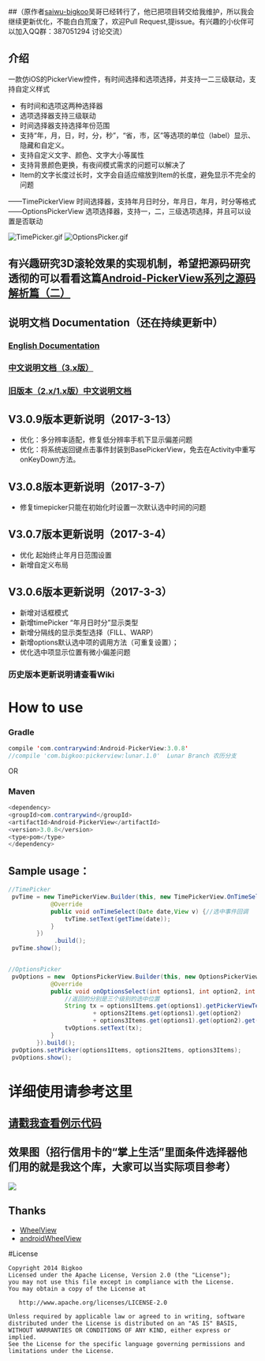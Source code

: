 ##（原作者[saiwu-bigkoo](https://github.com/saiwu-bigkoo)吴哥已经转行了，他已把项目转交给我维护，所以我会继续更新优化，不能白白荒废了，欢迎Pull Request,提issue。有兴趣的小伙伴可以加入QQ群：387051294 讨论交流）


## 介绍

一款仿iOS的PickerView控件，有时间选择和选项选择，并支持一二三级联动，支持自定义样式
 
* 有时间和选项这两种选择器
* 选项选择器支持三级联动
* 时间选择器支持选择年份范围
* 支持“年，月，日，时，分，秒”，“省，市，区”等选项的单位（label）显示、隐藏和自定义。
* 支持自定义文字、颜色、文字大小等属性
* 支持背景颜色更换，有夜间模式需求的问题可以解决了
* Item的文字长度过长时，文字会自适应缩放到Item的长度，避免显示不完全的问题

——TimePickerView  时间选择器，支持年月日时分，年月日，年月，时分等格式   
——OptionsPickerView  选项选择器，支持一，二，三级选项选择，并且可以设置是否联动 

![TimePicker.gif](http://img.my.csdn.net/uploads/201702/27/1488177272_3347.gif)
![OptionsPicker.gif](http://img.my.csdn.net/uploads/201702/27/1488177483_4301.gif)

## 有兴趣研究3D滚轮效果的实现机制，希望把源码研究透彻的可以看看这篇[Android-PickerView系列之源码解析篇（二）](http://blog.csdn.net/qq_22393017/article/details/59488906)

## 说明文档 Documentation（还在持续更新中）
### [English Documentation](https://github.com/Bigkoo/Android-PickerView/wiki/English-Documentation)

### [中文说明文档（3.x版）](https://github.com/Bigkoo/Android-PickerView/wiki/%E4%B8%AD%E6%96%87%E8%AF%B4%E6%98%8E%E6%96%87%E6%A1%A3%EF%BC%883.x%E7%89%88%EF%BC%89)

### [旧版本（2.x/1.x版）中文说明文档](https://github.com/Bigkoo/Android-PickerView/wiki/%E6%97%A7%E9%A1%B9%E7%9B%AE%E8%AF%B4%E6%98%8E%E6%96%87%E6%A1%A3%EF%BC%88old-version-1.x-2.x%E7%89%88%E6%9C%AC%EF%BC%89)

## V3.0.9版本更新说明（2017-3-13）
* 优化：多分辨率适配，修复低分辨率手机下显示偏差问题
* 优化：将系统返回键点击事件封装到BasePickerView，免去在Activity中重写onKeyDown方法。

## V3.0.8版本更新说明（2017-3-7）
* 修复timepicker只能在初始化时设置一次默认选中时间的问题

## V3.0.7版本更新说明（2017-3-4）
* 优化 起始终止年月日范围设置
* 新增自定义布局

## V3.0.6版本更新说明（2017-3-3）
* 新增对话框模式
* 新增timePicker “年月日时分”显示类型
* 新增分隔线的显示类型选择（FILL、WARP）
* 新增options默认选中项的调用方法（可重复设置）；
* 优化选中项显示位置有微小偏差问题

### 历史版本更新说明请查看Wiki


# How to use


### Gradle
```java
compile 'com.contrarywind:Android-PickerView:3.0.8'
//compile 'com.bigkoo:pickerview:lunar.1.0'  Lunar Branch 农历分支
```
OR
### Maven
```java
<dependency> 
<groupId>com.contrarywind</groupId> 
<artifactId>Android-PickerView</artifactId>
<version>3.0.8</version>
<type>pom</type>
</dependency>
```


## Sample usage：
```java
//TimePicker
 pvTime = new TimePickerView.Builder(this, new TimePickerView.OnTimeSelectListener() {
            @Override
            public void onTimeSelect(Date date,View v) {//选中事件回调
                tvTime.setText(getTime(date));
            }
        })
             .build();
 pvTime.show();


//OptionsPicker
 pvOptions = new  OptionsPickerView.Builder(this, new OptionsPickerView.OnOptionsSelectListener() {
            @Override
            public void onOptionsSelect(int options1, int option2, int options3 ,View v) {
                //返回的分别是三个级别的选中位置
                String tx = options1Items.get(options1).getPickerViewText()
                        + options2Items.get(options1).get(option2)
                        + options3Items.get(options1).get(option2).get(options3).getPickerViewText();
                tvOptions.setText(tx);
            }
        }).build();
 pvOptions.setPicker(options1Items, options2Items, options3Items);
 pvOptions.show(); 
```

# 详细使用请参考这里
## [请戳我查看例示代码](https://github.com/Bigkoo/Android-PickerView/blob/master/app/src/main/java/com/bigkoo/pickerviewdemo/MainActivity.java)


## 效果图（招行信用卡的“掌上生活”里面条件选择器他们用的就是我这个库，大家可以当实际项目参考）
![](https://github.com/saiwu-bigkoo/Android-PickerView/blob/master/preview/pickerdemo_zhangshangshenghuo.gif)


## Thanks

- [WheelView](https://github.com/venshine/WheelView)
- [androidWheelView](https://github.com/weidongjian/androidWheelView/)

#License

```
Copyright 2014 Bigkoo
Licensed under the Apache License, Version 2.0 (the "License");
you may not use this file except in compliance with the License.
You may obtain a copy of the License at

   http://www.apache.org/licenses/LICENSE-2.0

Unless required by applicable law or agreed to in writing, software
distributed under the License is distributed on an "AS IS" BASIS,
WITHOUT WARRANTIES OR CONDITIONS OF ANY KIND, either express or implied.
See the License for the specific language governing permissions and
limitations under the License.
```
